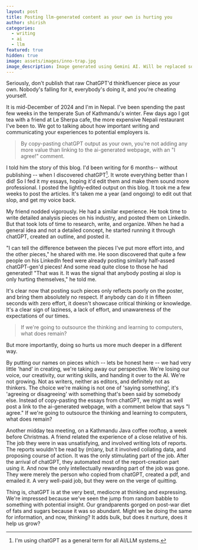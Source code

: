 ```yaml
---
layout: post
title: Posting llm-generated content as your own is hurting you
author: shirish
categories:
  - writing
  - ai
  - llm
featured: true
hidden: true
image: assets/images/inno-trap.jpg
image_description: Image generated using Gemini AI. Will be replaced soon.
---
```


Seriously, don't publish that raw ChatGPT'd thinkfluencer piece as your own. Nobody's falling for it, everybody's doing it, and you're cheating yourself.

It is mid-December of 2024 and I'm in Nepal. I've been spending the past few weeks in the temperate Sun of Kathmandu's winter. Few days ago I got tea with a friend at Le Sherpa cafe, the more expensive Nepali restaurant I've been to. We got to talking about how important writing and communicating your experiences to potential employers is.

<aside class="pquote">
    <blockquote>
        <p> By copy-pasting chatGPT output as your own, you're not adding any more value than linking to the ai-generated webpage, with an "I agree!" comment.</p>
    </blockquote>
</aside>


I told him the story of this blog. I'd been writing for 6 months-- without publishing -- when I discovered chatGPT[^1]. It wrote everything better than I did! So I fed it my essays, hoping it'd edit them and make them sound more professional. I posted the lightly-edited output on this blog. It took me a few weeks to post the articles. It's taken me a year (and ongoing) to edit out that slop, and get my voice back.

[^1]: I'm using chatGPT as a general term for all AI/LLM systems. 

My friend nodded vigorously. He had a similar experience. He took time to write detailed analysis pieces on his industry, and posted them on LinkedIn. But that took lots of time to research, write, and organize. When he had a general idea and not a detailed concept, he started running it through chatGPT, created an outline, and posted it.


"I can tell the difference between the pieces I've put more effort into, and the other pieces," he shared with me. He soon discovered that quite a few people on his LinkedIn feed were already posting similarly half-assed chatGPT-gen'd pieces! And some read quite close to those he had generated! "That was it. It was the signal that anybody posting ai slop is only hurting themselves," he told me.

It's clear now that posting such pieces only reflects poorly on the poster, and bring them absolutely no respect. If anybody can do it in fifteen seconds with zero effort, it doesn't showcase critical thinking or knowledge. It's a clear sign of laziness, a lack of effort, and unawareness of the expectations of our times.

<aside class="pquote">
    <blockquote>
        <p>If we're going to outsource the thinking and learning to computers, what does remain?</p>
    </blockquote>
</aside>

But more importantly, doing so hurts us more much deeper in a different way.

By putting our names on pieces which -- lets be honest here -- we had very little 'hand' in creating, we're taking away our perspective. We're losing our voice, our creativity, our writing skills, and handing it over to the AI. We're not growing. Not as writers, neither as editors, and definitely not as thinkers. The choice we're making is not one of 'saying something', it's 'agreeing or disagreeing' with something that's been said by somebody else. Instead of copy-pasting the essays from chatGPT, we might as well post a link to the ai-generated webpage, with a comment below that says "I agree." If we're going to outsource the thinking and learning to computers, what does remain?

Another midday tea meeting, on a Kathmandu Java coffee rooftop, a week before Christmas. A friend related the experience of a close relative of his. The job they were in was unsatisfying, and involved writing lots of reports. The reports wouldn't be read by (m)any, but it involved collating data, and proposing course of action. It was the only stimulating part of the job. After the arrival of chatGPT, they automated most of the report-creation part using it. And now the only intellectually rewarding part of the job was gone. They were merely the person who copied from chatGPT, created a pdf, and emailed it. A very well-paid job, but they were on the verge of quitting.

Thing is, chatGPT is at the very best, mediocre at thinking and expressing. We're impressed because we've seen the jump from random babble to something with potential insight. Our grandparents gorged on post-war diet of fats and sugars because it was so abundant. Might we be doing the same for information, and now, thinking? It adds bulk, but does it nurture, does it help us grow?